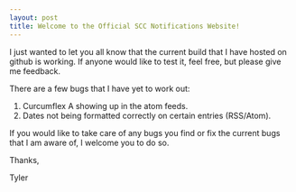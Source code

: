 ```yaml
---
layout: post
title: Welcome to the Official SCC Notifications Website!
---
```


I just wanted to let you all know that the current build that I have
hosted on github is working. If anyone would like to test it, feel free, but
please give me feedback.

There are a few bugs that I have yet to work out:

1. Curcumflex A showing up in the atom feeds.
2. Dates not being formatted correctly on certain entries (RSS/Atom).

If you would like to take care of any bugs you find or fix the current bugs
that I am aware of, I welcome you to do so.

Thanks,

Tyler
